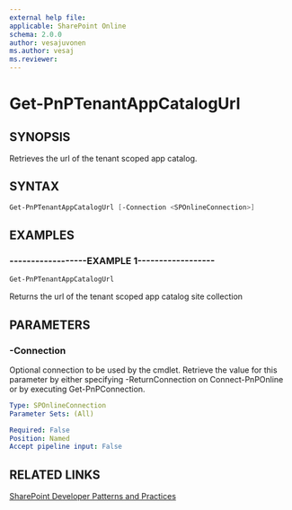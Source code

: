 ```yaml
---
external help file:
applicable: SharePoint Online
schema: 2.0.0
author: vesajuvonen
ms.author: vesaj
ms.reviewer:
---
```

# Get-PnPTenantAppCatalogUrl

## SYNOPSIS
Retrieves the url of the tenant scoped app catalog.

## SYNTAX 

```powershell
Get-PnPTenantAppCatalogUrl [-Connection <SPOnlineConnection>]
```

## EXAMPLES

### ------------------EXAMPLE 1------------------
```powershell
Get-PnPTenantAppCatalogUrl
```

Returns the url of the tenant scoped app catalog site collection

## PARAMETERS

### -Connection
Optional connection to be used by the cmdlet. Retrieve the value for this parameter by either specifying -ReturnConnection on Connect-PnPOnline or by executing Get-PnPConnection.

```yaml
Type: SPOnlineConnection
Parameter Sets: (All)

Required: False
Position: Named
Accept pipeline input: False
```

## RELATED LINKS

[SharePoint Developer Patterns and Practices](https://aka.ms/sppnp)
